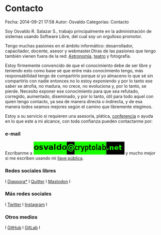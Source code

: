 Contacto
==================================

Fecha: 2014-09-21 17:58
Autor: Osvaldo
Categorías: Contacto

Soy Osvaldo R. Salazar S., trabajo principalmente en la administración de sistemas usando Software Libre, del cual soy un orgulloso promotor.

Tengo muchas pasiones en el ámbito informático: desarrollador, capacitador, docente, asesor y webmaster.Otras de las pasiones que tengo también vienen fuera de la red: <a href="https://salazarysanchez.github.io/categorias/astronomia.html">Astronomía</a>, <a href="https://salazarysanchez.github.io/categorias/teatro.html">teatro</a> y fotografía.

Estoy firmemente convencido de que el conocimiento debe de ser libre y teniendo esto como base sé que entre más conocimiento tengo, más responsabilidad tengo de compartirlo porque si yo almaceno lo que sé sin compartirlo con nadie entonces no lo estoy exponiendo y por lo tanto ese saber se atrofia, no madura, no crece, no evoluciona y, por lo tanto, se pierde. Necesito exponer ese conocimiento para que sea refutado, corregido, aumentado, diseminado, y por lo tanto, útil para todo aquel con quien tengo contacto, ya sea de manera directa o indirecta, y de esa manera todos seamos mejores según el camino que libremente elegimos.

Estoy a su servicio si requieren una asesoría, plática, <a href="https://salazarysanchez.github.io/categorias/conferencias.html">conferencia</a> o ayuda en lo que este a mi alcance, con toda confianza pueden contactarme por:

### e-mail

Escribanme a 
<img class="img-responsive" style="margin-left" src="contacto/Correo02.png">
y mucho mejor si me escriben usando mi <a href="contacto/0xA9FA005C.asc">llave pública</a>.

### Redes sociales libres

I <a href="https://poddery.com/people/77a27da593d0e844">Diaspora*</a> I <a href="https://quitter.es/chicoxxx">Quitter</a> I <a href="https://mastodon.social/@chicoxxx">Mastodon</a> I

### Más redes sociales

I <a href="http://twitter.com/osvaldo_salazar">Twitter</a> I <a href="https://www.instagram.com/osvaldorsalazar/">Instagram</a> I

### Otros medios

I <a href="http://github.com/ChicoXXX">GitHub</a> I <a href="https://gitlab.com/ChicoXXX">GitLab</a> I 

